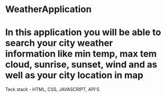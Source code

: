 # WeatherApplication 
# In this application you will be able to search your city weather information like min temp, max tem cloud, sunrise, sunset, wind and as well as your city location in map

Teck stack - HTML, CSS, JAVASCRIPT, API'S
